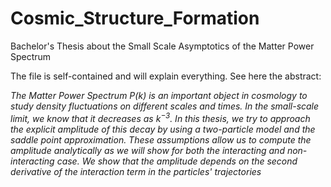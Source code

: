 # Cosmic_Structure_Formation
Bachelor's Thesis about the Small Scale Asymptotics of the Matter Power Spectrum

The file is self-contained and will explain everything.
See here the abstract:

*The Matter Power Spectrum $P(k)$ is an important object in cosmology to study density fluctuations on different scales and times.
In the small-scale limit, we know that it decreases as $k^{-3}$.
In this thesis, we try to approach the explicit amplitude of this decay by using a two-particle model and the saddle point approximation.
These assumptions allow us to compute the amplitude analytically as we will show for both the interacting and non-interacting case.
We show that the amplitude depends on the second derivative of the interaction term in the particles' trajectories*
